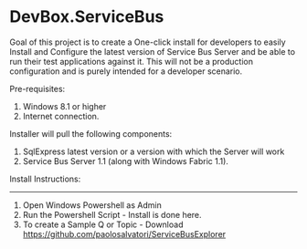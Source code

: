 # DevBox.ServiceBus
Goal of this project is to create a One-click install for developers to easily Install and Configure the latest version of Service Bus Server and be able to run their test applications against it. 
This will not be a production configuration and is purely intended for a developer scenario. 

Pre-requisites: 
1) Windows 8.1 or higher 
2) Internet connection. 

Installer will pull the following components: 
1) SqlExpress latest version or a version with which the Server will work  
2) Service Bus Server 1.1 (along with Windows Fabric 1.1).

Install Instructions:
------- -------------
1) Open Windows Powershell as Admin
2) Run the Powershell Script - Install is done here. 
3) To create a Sample Q or Topic - Download https://github.com/paolosalvatori/ServiceBusExplorer 